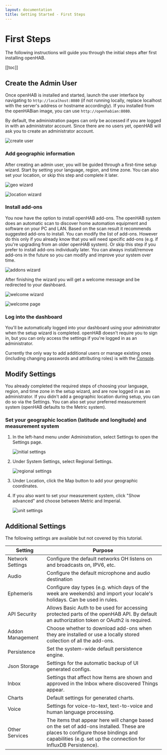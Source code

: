 ```yaml
---
layout: documentation
title: Getting Started - First Steps
---
```


# First Steps

The following instructions will guide you through the initial steps after first installing openHAB.

[[toc]]

## Create the Admin User

Once openHAB is installed and started, launch the user interface by navigating to `http://localhost:8080` (if not running locally, replace localhost with the server's address or hostname accordingly).
If you installed from the openHABian image, you can use `http://openhabian:8080`.

By default, the administration pages can only be accessed if you are logged in with an administrator account.
Since there are no users yet, openHAB will ask you to create an administrator account.

![create user](images/create_user.png)

### Add geographic information

After creating an admin user, you will be guided through a first-time setup wizard.
Start by setting your language, region, and time zone. You can also set your location, or skip this step and complete it later.

![geo wizard](images/wizard_geo.png)

![location wizard](images/wizard_location.png)

### Install add-ons

You now have the option to install openHAB add-ons.
The openHAB system does an automatic scan to discover home automation equipment and software on your PC and LAN.
Based on the scan result it recommends suggested add-ons to install.
You can modify the list of add-ons.
However do this only if you already know that you will need specific add-ons (e.g. if you're upgrading from an older openHAB system).
Or skip this step if you prefer to install add-ons individually later.
You can always install/remove add-ons in the future so you can modify and improve your system over time.

![addons wizard](images/wizard_addons.png)

After finishing the wizard you will get a welcome message and be redirected to your dashboard.

![welcome wizard](images/wizard_welcome.png)

![welcome page](images/welcome_page.png)

### Log into the dashboard

You'll be automatically logged into your dashboard using your administrator when the setup wizard is completed.
openHAB doesn't require you to sign in, but you can only access the settings if you're logged in as an administrator.

Currently the only way to add additional users or manage existing ones (including changing passwords and attributing roles) is with the [Console]({{base}}/administration/console.html).

## Modify Settings

You already completed the required steps of choosing your language, region, and time zone in the setup wizard, and are now logged in as an administrator.
If you didn't add a geographic location during setup, you can do so via the Settings.
You can also set your preferred measurement system (openHAB defaults to the Metric system).

### Set your geographic location (latitude and longitude) and measurement system

1. In the left-hand menu under Administration, select Settings to open the Settings page.

    ![initial settings](images/initial_settings.png)

1. Under System Settings, select Regional Settings.

    ![regional settings](images/regional_settings.png)

1. Under Location, click the Map button to add your geographic coordinates.

1. If you also want to set your measurement system, click "Show advanced" and choose between Metric and Imperial.

    ![unit settings](images/units_settings.png)

## Additional Settings

The following settings are available but not covered by this tutorial.

Setting | Purpose
-|-
Network Settings | Configure the default networks OH listens on and broadcasts on, IPV6, etc.
Audio | Configure the default microphone and audio destination
Ephemeris | Configure day types (e.g. which days of the week are weekends) and import your locale's holidays. Can be used in rules.
API Security | Allows Basic Auth to be used for accessing protected parts of the openHAB API. By default an authorization token or OAuth2 is required.
Addon Management | Choose whether to download add-ons when they are installed or use a locally stored collection of all the add-ons.
Persistence | Set the system-wide default persistence engine.
Json Storage | Settings for the automatic backup of UI generated configs.
Inbox | Settings that affect how Items are shown and approved in the Inbox where discovered Things appear.
Charts | Default settings for generated charts.
Voice | Settings for voice-to-text, text-to-voice and human language processing.
Other Services | The items that appear here will change based on the set of add-ons installed. These are places to configure those bindings and capabilities (e.g. set up the connection for InfluxDB Persistence).
